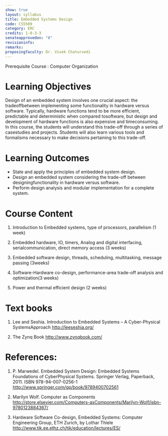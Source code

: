 ```yaml
---
show: true
layout: syllabus
title: Embedded Systems Design
code: CS5509
category: ERC
credits: 1-0-3-3
senateapprovedon: "8"
revisioninfo:
remarks:
proposingfaculty: Dr. Vivek Chaturvedi
---
```

Prerequisite Course : Computer Organization


# Learning Objectives
Design of an embedded system involves one crucial aspect: the tradeoffbetween implementing some
functionality in hardware versus software. Typically, hardware functions tend to be more efficient, predictable
and deterministic when compared tosoftware, but design and development of hardware functions is also
expensive and timeconsuming. In this course, the students will understand this trade-off through a series of
casestudies and projects. Students will also learn various tools and formalisms necessary to make decisions
pertaining to this trade-off.

# Learning Outcomes
* State and apply the principles of embedded system design.
* Design an embedded system considering the trade-off between designingfunctionality in
hardware versus software.
* Perform design analysis and modular implementation for a complete system.

# Course Content

1. Introduction to Embedded systems, type of processors, parallelism (1 week)

2. Embedded hardware, IO, timers, Analog and digital interfacing, serialcommunication, direct memory access
(3 weeks)

3. Embedded software design, threads, scheduling, multitasking, message passing (3weeks)

4. Software-Hardware co-design, performance-area trade-off analysis and optimization(3 weeks)

5. Power and thermal efficient design (2 weeks)

# Text books
1. Lee and Seshia. Introduction to Embedded Systems – A Cyber-Physical SystemsApproach
http://leeseshia.org/

2. The Zynq Book http://www.zynqbook.com/

# References:
1. P. Marwedel. Embedded System Design: Embedded Systems Foundations of CyberPhysical Systems. Springer Verlag, Paperback, 2011. ISBN 978-94-007-0256-1
http://www.springer.com/gp/book/9789400702561

2. Marilyn Wolf. Computer as Components http://store.elsevier.com/Computers-asComponents/Marilyn-Wolf/isbn-9780123884367/

3. Hardware Software Co-design, Embedded Systems: Computer Engineering Group, ETH Zurich, by Lothar Thiele http://www.tik.ee.ethz.ch/tik/education/lectures/ES/

